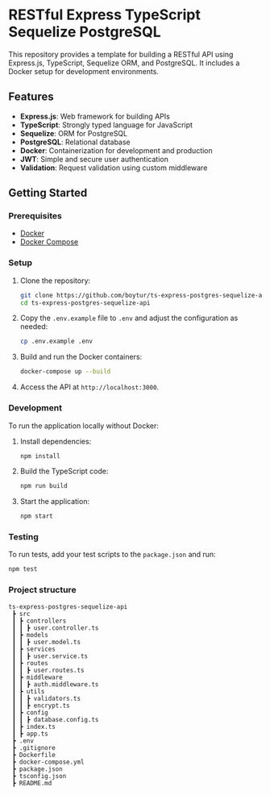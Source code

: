 # RESTful  Express TypeScript Sequelize PostgreSQL

This repository provides a template for building a RESTful API using Express.js, TypeScript, Sequelize ORM, and PostgreSQL. It includes a Docker setup for development environments.

## Features

- **Express.js**: Web framework for building APIs
- **TypeScript**: Strongly typed language for JavaScript
- **Sequelize**: ORM for PostgreSQL
- **PostgreSQL**: Relational database
- **Docker**: Containerization for development and production
- **JWT**: Simple and secure user authentication
- **Validation**: Request validation using custom middleware

## Getting Started

### Prerequisites

- [Docker](https://www.docker.com/get-started)
- [Docker Compose](https://docs.docker.com/compose/install/)

### Setup

1. Clone the repository:

    ```bash
    git clone https://github.com/boytur/ts-express-postgres-sequelize-api.git
    cd ts-express-postgres-sequelize-api
    ```

2. Copy the `.env.example` file to `.env` and adjust the configuration as needed:

    ```bash
    cp .env.example .env
    ```

3. Build and run the Docker containers:

    ```bash
    docker-compose up --build
    ```

4. Access the API at `http://localhost:3000`.

### Development

To run the application locally without Docker:

1. Install dependencies:

    ```bash
    npm install
    ```

2. Build the TypeScript code:

    ```bash
    npm run build
    ```

3. Start the application:

    ```bash
    npm start
    ```

### Testing

To run tests, add your test scripts to the `package.json` and run:

```bash
npm test
```

### Project structure
```
ts-express-postgres-sequelize-api
 ┣ src
 ┃ ┣ controllers
 ┃ ┃ ┣ user.controller.ts
 ┃ ┣ models
 ┃ ┃ ┣ user.model.ts
 ┃ ┣ services
 ┃ ┃ ┣ user.service.ts
 ┃ ┣ routes
 ┃ ┃ ┣ user.routes.ts
 ┃ ┣ middleware
 ┃ ┃ ┣ auth.middleware.ts
 ┃ ┣ utils
 ┃ ┃ ┣ validators.ts
 ┃ ┃ ┣ encrypt.ts   
 ┃ ┣ config
 ┃ ┃ ┣ database.config.ts
 ┃ ┣ index.ts
 ┃ ┣ app.ts
 ┣ .env
 ┣ .gitignore
 ┣ Dockerfile
 ┣ docker-compose.yml
 ┣ package.json
 ┣ tsconfig.json
 ┣ README.md
```